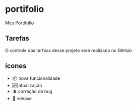 # portifolio

Meu Portifolio
## Tarefas

O controle das tarfeas desse projeto será realizado no GitHub

## ícones

- :package: nova funcionalidade
- :up: atualização
- :beetle: correção de bug
- :checkered_flag: release
